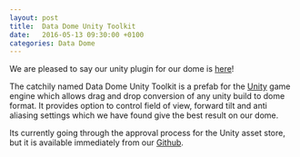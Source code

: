 ```yaml
---
layout: post
title:  Data Dome Unity Toolkit
date:   2016-05-13 09:30:00 +0100
categories: Data Dome
---
```


We are pleased to say our unity plugin for our dome is [here](https://github.com/At-Bristol/Data-Dome-Unity-Toolkit)!

The catchily named Data Dome Unity Toolkit is a prefab for the [Unity](http://unity3d.com) game engine which allows drag and drop conversion of any unity build to dome format. It provides option to control field of view, forward tilt and anti aliasing settings which we have found give the best result on our dome.

Its currently going through the approval process for the Unity asset store, but it is available immediately from our [Github](https://github.com/At-Bristol/Data-Dome-Unity-Toolkit).

